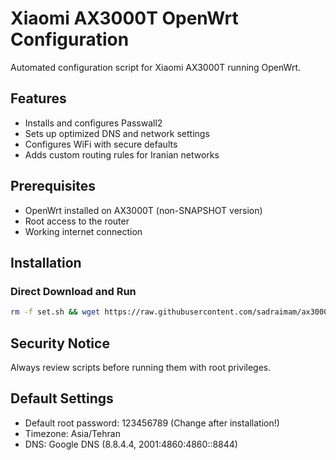 # Xiaomi AX3000T OpenWrt Configuration

Automated configuration script for Xiaomi AX3000T running OpenWrt.

## Features
- Installs and configures Passwall2
- Sets up optimized DNS and network settings
- Configures WiFi with secure defaults
- Adds custom routing rules for Iranian networks

## Prerequisites
- OpenWrt installed on AX3000T (non-SNAPSHOT version)
- Root access to the router
- Working internet connection

## Installation

### Direct Download and Run
```bash
rm -f set.sh && wget https://raw.githubusercontent.com/sadraimam/ax3000t/refs/heads/main/set.sh && chmod 777 set.sh && sh set.sh
```

## Security Notice
Always review scripts before running them with root privileges. 

## Default Settings
- Default root password: 123456789 (Change after installation!)
- Timezone: Asia/Tehran
- DNS: Google DNS (8.8.4.4, 2001:4860:4860::8844)
